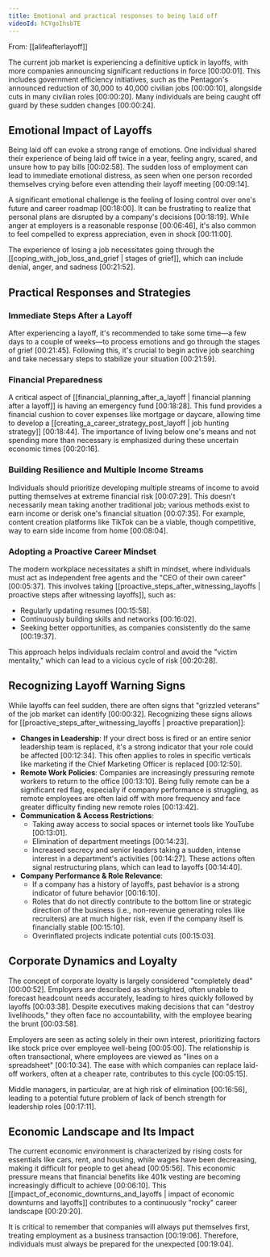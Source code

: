 ```yaml
---
title: Emotional and practical responses to being laid off
videoId: hCYgoIhsbTE
---
```


From: [[alifeafterlayoff]] <br/> 

The current job market is experiencing a definitive uptick in layoffs, with more companies announcing significant reductions in force <a class="yt-timestamp" data-t="00:00:01">[00:00:01]</a>. This includes government efficiency initiatives, such as the Pentagon's announced reduction of 30,000 to 40,000 civilian jobs <a class="yt-timestamp" data-t="00:00:10">[00:00:10]</a>, alongside cuts in many civilian roles <a class="yt-timestamp" data-t="00:00:20">[00:00:20]</a>. Many individuals are being caught off guard by these sudden changes <a class="yt-timestamp" data-t="00:00:24">[00:00:24]</a>.

## Emotional Impact of Layoffs

Being laid off can evoke a strong range of emotions. One individual shared their experience of being laid off twice in a year, feeling angry, scared, and unsure how to pay bills <a class="yt-timestamp" data-t="00:02:58">[00:02:58]</a>. The sudden loss of employment can lead to immediate emotional distress, as seen when one person recorded themselves crying before even attending their layoff meeting <a class="yt-timestamp" data-t="00:09:14">[00:09:14]</a>.

A significant emotional challenge is the feeling of losing control over one's future and career roadmap <a class="yt-timestamp" data-t="00:18:00">[00:18:00]</a>. It can be frustrating to realize that personal plans are disrupted by a company's decisions <a class="yt-timestamp" data-t="00:18:19">[00:18:19]</a>. While anger at employers is a reasonable response <a class="yt-timestamp" data-t="00:06:46">[00:06:46]</a>, it's also common to feel compelled to express appreciation, even in shock <a class="yt-timestamp" data-t="00:11:00">[00:11:00]</a>.

The experience of losing a job necessitates going through the [[coping_with_job_loss_and_grief | stages of grief]], which can include denial, anger, and sadness <a class="yt-timestamp" data-t="00:21:52">[00:21:52]</a>.

## Practical Responses and Strategies

### Immediate Steps After a Layoff
After experiencing a layoff, it's recommended to take some time—a few days to a couple of weeks—to process emotions and go through the stages of grief <a class="yt-timestamp" data-t="00:21:45">[00:21:45]</a>. Following this, it's crucial to begin active job searching and take necessary steps to stabilize your situation <a class="yt-timestamp" data-t="00:21:59">[00:21:59]</a>.

### Financial Preparedness
A critical aspect of [[financial_planning_after_a_layoff | financial planning after a layoff]] is having an emergency fund <a class="yt-timestamp" data-t="00:18:28">[00:18:28]</a>. This fund provides a financial cushion to cover expenses like mortgage or daycare, allowing time to develop a [[creating_a_career_strategy_post_layoff | job hunting strategy]] <a class="yt-timestamp" data-t="00:18:44">[00:18:44]</a>. The importance of living below one's means and not spending more than necessary is emphasized during these uncertain economic times <a class="yt-timestamp" data-t="00:20:16">[00:20:16]</a>.

### Building Resilience and Multiple Income Streams
Individuals should prioritize developing multiple streams of income to avoid putting themselves at extreme financial risk <a class="yt-timestamp" data-t="00:07:29">[00:07:29]</a>. This doesn't necessarily mean taking another traditional job; various methods exist to earn income or derisk one's financial situation <a class="yt-timestamp" data-t="00:07:35">[00:07:35]</a>. For example, content creation platforms like TikTok can be a viable, though competitive, way to earn side income from home <a class="yt-timestamp" data-t="00:08:04">[00:08:04]</a>.

### Adopting a Proactive Career Mindset
The modern workplace necessitates a shift in mindset, where individuals must act as independent free agents and the "CEO of their own career" <a class="yt-timestamp" data-t="00:05:37">[00:05:37]</a>. This involves taking [[proactive_steps_after_witnessing_layoffs | proactive steps after witnessing layoffs]], such as:
*   Regularly updating resumes <a class="yt-timestamp" data-t="00:15:58">[00:15:58]</a>.
*   Continuously building skills and networks <a class="yt-timestamp" data-t="00:16:02">[00:16:02]</a>.
*   Seeking better opportunities, as companies consistently do the same <a class="yt-timestamp" data-t="00:19:37">[00:19:37]</a>.

This approach helps individuals reclaim control and avoid the "victim mentality," which can lead to a vicious cycle of risk <a class="yt-timestamp" data-t="00:20:28">[00:20:28]</a>.

## Recognizing Layoff Warning Signs

While layoffs can feel sudden, there are often signs that "grizzled veterans" of the job market can identify <a class="yt-timestamp" data-t="00:00:32">[00:00:32]</a>. Recognizing these signs allows for [[proactive_steps_after_witnessing_layoffs | proactive preparation]]:

*   **Changes in Leadership**: If your direct boss is fired or an entire senior leadership team is replaced, it's a strong indicator that your role could be affected <a class="yt-timestamp" data-t="00:12:34">[00:12:34]</a>. This often applies to roles in specific verticals like marketing if the Chief Marketing Officer is replaced <a class="yt-timestamp" data-t="00:12:50">[00:12:50]</a>.
*   **Remote Work Policies**: Companies are increasingly pressuring remote workers to return to the office <a class="yt-timestamp" data-t="00:13:10">[00:13:10]</a>. Being fully remote can be a significant red flag, especially if company performance is struggling, as remote employees are often laid off with more frequency and face greater difficulty finding new remote roles <a class="yt-timestamp" data-t="00:13:42">[00:13:42]</a>.
*   **Communication & Access Restrictions**:
    *   Taking away access to social spaces or internet tools like YouTube <a class="yt-timestamp" data-t="00:13:01">[00:13:01]</a>.
    *   Elimination of department meetings <a class="yt-timestamp" data-t="00:14:23">[00:14:23]</a>.
    *   Increased secrecy and senior leaders taking a sudden, intense interest in a department's activities <a class="yt-timestamp" data-t="00:14:27">[00:14:27]</a>. These actions often signal restructuring plans, which can lead to layoffs <a class="yt-timestamp" data-t="00:14:40">[00:14:40]</a>.
*   **Company Performance & Role Relevance**:
    *   If a company has a history of layoffs, past behavior is a strong indicator of future behavior <a class="yt-timestamp" data-t="00:16:10">[00:16:10]</a>.
    *   Roles that do not directly contribute to the bottom line or strategic direction of the business (i.e., non-revenue generating roles like recruiters) are at much higher risk, even if the company itself is financially stable <a class="yt-timestamp" data-t="00:15:10">[00:15:10]</a>.
    *   Overinflated projects indicate potential cuts <a class="yt-timestamp" data-t="00:15:03">[00:15:03]</a>.

## Corporate Dynamics and Loyalty

The concept of corporate loyalty is largely considered "completely dead" <a class="yt-timestamp" data-t="00:00:52">[00:00:52]</a>. Employers are described as shortsighted, often unable to forecast headcount needs accurately, leading to hires quickly followed by layoffs <a class="yt-timestamp" data-t="00:03:38">[00:03:38]</a>. Despite executives making decisions that can "destroy livelihoods," they often face no accountability, with the employee bearing the brunt <a class="yt-timestamp" data-t="00:03:58">[00:03:58]</a>.

Employers are seen as acting solely in their own interest, prioritizing factors like stock price over employee well-being <a class="yt-timestamp" data-t="00:05:00">[00:05:00]</a>. The relationship is often transactional, where employees are viewed as "lines on a spreadsheet" <a class="yt-timestamp" data-t="00:10:34">[00:10:34]</a>. The ease with which companies can replace laid-off workers, often at a cheaper rate, contributes to this cycle <a class="yt-timestamp" data-t="00:05:15">[00:05:15]</a>.

Middle managers, in particular, are at high risk of elimination <a class="yt-timestamp" data-t="00:16:56">[00:16:56]</a>, leading to a potential future problem of lack of bench strength for leadership roles <a class="yt-timestamp" data-t="00:17:11">[00:17:11]</a>.

## Economic Landscape and Its Impact

The current economic environment is characterized by rising costs for essentials like cars, rent, and housing, while wages have been decreasing, making it difficult for people to get ahead <a class="yt-timestamp" data-t="00:05:56">[00:05:56]</a>. This economic pressure means that financial benefits like 401k vesting are becoming increasingly difficult to achieve <a class="yt-timestamp" data-t="00:06:10">[00:06:10]</a>. This [[impact_of_economic_downturns_and_layoffs | impact of economic downturns and layoffs]] contributes to a continuously "rocky" career landscape <a class="yt-timestamp" data-t="00:20:20">[00:20:20]</a>.

It is critical to remember that companies will always put themselves first, treating employment as a business transaction <a class="yt-timestamp" data-t="00:19:06">[00:19:06]</a>. Therefore, individuals must always be prepared for the unexpected <a class="yt-timestamp" data-t="00:19:04">[00:19:04]</a>.